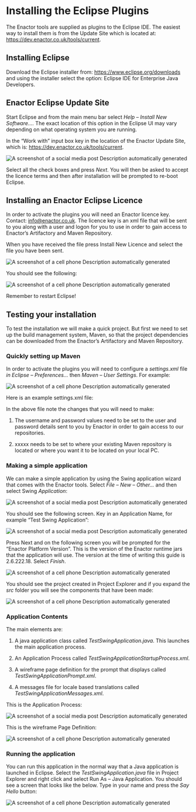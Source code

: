 ﻿# **Installing the Eclipse Plugins**
The Enactor tools are supplied as plugins to the Eclipse IDE. The easiest way to install them is from the Update Site which is located at: <https://dev.enactor.co.uk/tools/current>.

## **Installing Eclipse**
Download the Eclipse installer from: <https://www.eclipse.org/downloads> and using the installer select the option: Eclipse IDE for Enterprise Java Developers.

## **Enactor Eclipse Update Site**
Start Eclipse and from the main menu bar select *Help – Install New Software….* The exact location of this option in the Eclipse UI may vary depending on what operating system you are running.

In the “Work with” input box key in the location of the Enactor Update Site, which is: <https://dev.enactor.co.uk/tools/current>.


![A screenshot of a social media post Description automatically generated](./Images/Aspose.Words.652cac3e-57f9-4efd-a8b5-b2c1f3333ce1.009.png)

Select all the check boxes and press *Next*. You will then be asked to accept the licence terms and then after installation will be prompted to re-boot Eclipse.

## **Installing an Enactor Eclipse Licence**
In order to activate the plugins you will need an Enactor licence key. Contact: <info@enactor.co.uk>. The licence key is an xml file that will be sent to you along with a user and logon for you to use in order to gain access to Enactor’s Artifactory and Maven Repository.

When you have received the file press Install New Licence and select the file you have been sent.

![A screenshot of a cell phone Description automatically generated](./Images/Aspose.Words.652cac3e-57f9-4efd-a8b5-b2c1f3333ce1.010.png)


You should see the following:

![A screenshot of a cell phone Description automatically generated](./Images/Aspose.Words.652cac3e-57f9-4efd-a8b5-b2c1f3333ce1.011.png)

Remember to restart Eclipse!

## **Testing your installation**
To test the installation we will make a quick project. But first we need to set up the build management system, Maven, so that the project dependencies can be downloaded from the Enactor’s Artifactory and Maven Repository.

### Quickly setting up Maven
In order to activate the plugins you will need to configure a *settings.xml* file *in Eclipse – Preferences…* then *Maven – User Settings*. For example:

![A screenshot of a cell phone Description automatically generated](./Images/Aspose.Words.652cac3e-57f9-4efd-a8b5-b2c1f3333ce1.012.png)

Here is an example settings.xml file:

In the above file note the changes that you will need to make:

1. The username and password values need to be set to the user and password details sent to you by Enactor in order to gain access to our repositories.

1. <localRepository>xxxxx</localRepository> needs to be set to where your existing Maven repository is located or where you want it to be located on your local PC.


### Making a simple application
We can make a simple application by using the Swing application wizard that comes with the Enactor tools. Select *File – New – Other…* and then select Swing *Application*:

![A screenshot of a social media post Description automatically generated](./Images/Aspose.Words.652cac3e-57f9-4efd-a8b5-b2c1f3333ce1.013.png)


You should see the following screen. Key in an Application Name, for example “Test Swing Application”:

![A screenshot of a social media post Description automatically generated](./Images/Aspose.Words.652cac3e-57f9-4efd-a8b5-b2c1f3333ce1.014.png)

Press Next and on the following screen you will be prompted for the “Enactor Platform Version”. This is the version of the Enactor runtime jars that the application will use. The version at the time of writing this guide is 2.6.222.18. Select *Finish*.

![A screenshot of a cell phone Description automatically generated](./Images/Aspose.Words.652cac3e-57f9-4efd-a8b5-b2c1f3333ce1.015.png)

You should see the project created in Project Explorer and if you expand the *src* folder you will see the components that have been made:

![A screenshot of a cell phone Description automatically generated](./Images/Aspose.Words.652cac3e-57f9-4efd-a8b5-b2c1f3333ce1.016.png)


### Application Contents
The main elements are:
1. A java application class called *TestSwingApplication.java*. This launches the main application process.

2. An Application Process called *TestSwingApplicationStartupProcess.xml*.

3. A wireframe page definition for the prompt that displays called *TestSwingApplicationPrompt.xml*.

4. A messages file for locale based translations called *TestSwingApplicationMessages.xml*.

This is the Application Process:

![A screenshot of a social media post Description automatically generated](./Images/Aspose.Words.652cac3e-57f9-4efd-a8b5-b2c1f3333ce1.017.png)


This is the wireframe Page Definition:

![A screenshot of a cell phone Description automatically generated](./Images/Aspose.Words.652cac3e-57f9-4efd-a8b5-b2c1f3333ce1.018.png)

### Running the application
You can run this application in the normal way that a Java application is launched in Eclipse. Select the *TestSwingApplication.java* file in Project Explorer and right click and select Run As – Java Application. You should see a screen that looks like the below. Type in your name and press the *Say Hello* button:

![A screenshot of a cell phone Description automatically generated](./Images/Aspose.Words.652cac3e-57f9-4efd-a8b5-b2c1f3333ce1.019.png)

